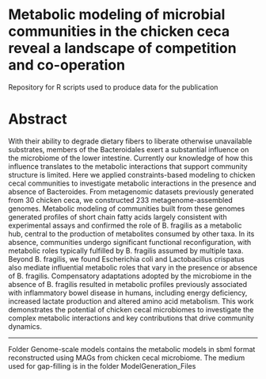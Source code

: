 # Metabolic modeling of microbial communities in the chicken ceca reveal a landscape of competition and co-operation
Repository for R scripts used to produce data for the publication

# Abstract
With their ability to degrade dietary fibers to liberate otherwise unavailable substrates, members of the Bacteroidales exert a substantial influence on the microbiome of the lower intestine. Currently our knowledge of how this influence translates to the metabolic interactions that support community structure is limited. Here we applied constraints-based modeling to chicken cecal communities to investigate metabolic interactions in the presence and absence of Bacteroides. From metagenomic datasets previously generated from 30 chicken ceca, we constructed 233 metagenome-assembled genomes. Metabolic modeling of communities built from these genomes generated profiles of short chain fatty acids largely consistent with experimental assays and confirmed the role of B. fragilis as a metabolic hub, central to the production of metabolites consumed by other taxa. In its absence, communities undergo significant functional reconfiguration, with metabolic roles typically fulfilled by B. fragilis assumed by multiple taxa. Beyond B. fragilis, we found Escherichia coli and Lactobacillus crispatus also mediate influential metabolic roles that vary in the presence or absence of B. fragilis. Compensatory adaptations adopted by the microbiome in the absence of B. fragilis resulted in metabolic profiles previously associated with inflammatory bowel disease in humans, including energy deficiency, increased lactate production and altered amino acid metabolism. This work demonstrates the potential of chicken cecal microbiomes to investigate the complex metabolic interactions and key contributions that drive community dynamics.


------------------------------------------------------
Folder Genome-scale models contains the metabolic models in sbml format reconstructed using MAGs from chicken cecal microbiome.
The medium used for gap-filling is in the folder ModelGeneration_Files
